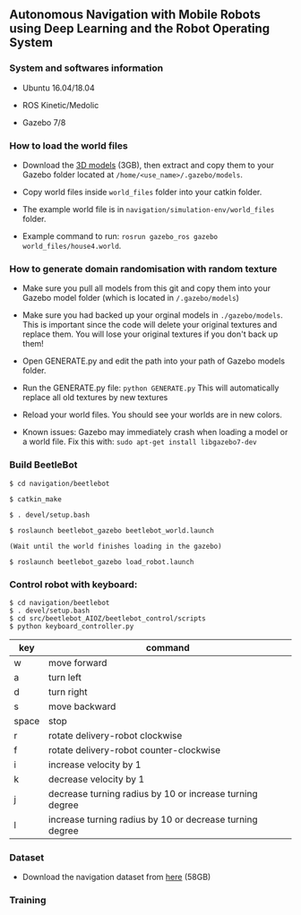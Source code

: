 ## Autonomous Navigation with Mobile Robots using Deep Learning and the Robot Operating System	


### System and softwares information 

- Ubuntu 16.04/18.04

- ROS Kinetic/Medolic

- Gazebo 7/8


### How to load the world files

- Download the [3D models](https://drive.google.com/file/d/1xva5lNi6kNoubPUL0KQ0YvST-ZIC4ml2/view?usp=sharing) (3GB), then extract and copy them to your Gazebo folder located at `/home/<use_name>/.gazebo/models`.

- Copy world files inside `world_files` folder into your catkin folder. 

- The example world file is in `navigation/simulation-env/world_files` folder.

- Example command to run: `rosrun gazebo_ros gazebo world_files/house4.world`.


### How to generate domain randomisation with random texture

- Make sure you pull all models from this git and copy them into your Gazebo model folder (which is located in `/.gazebo/models`)

- Make sure you had backed up your orginal models in `./gazebo/models`. This is important since the code will delete your original textures and replace them. You will lose your original textures if you don't back up them! 

- Open GENERATE.py and edit the path into your path of Gazebo models folder. 

- Run the GENERATE.py file: `python GENERATE.py`  This will automatically replace all old textures by new textures 

- Reload your world files. You should see your worlds are in new colors. 

- Known issues: Gazebo may immediately crash when loading a model or a world file. Fix this with: `sudo apt-get install libgazebo7-dev`


### Build BeetleBot
    $ cd navigation/beetlebot

    $ catkin_make

    $ . devel/setup.bash

    $ roslaunch beetlebot_gazebo beetlebot_world.launch

    (Wait until the world finishes loading in the gazebo)

    $ roslaunch beetlebot_gazebo load_robot.launch
    
### Control robot with keyboard:

    $ cd navigation/beetlebot
    $ . devel/setup.bash
    $ cd src/beetlebot_AIOZ/beetlebot_control/scripts
    $ python keyboard_controller.py

key| command|
---|---|
w|move forward
a| turn left|
d| turn right|
s| move backward|
space|stop
r| rotate delivery-robot clockwise
f| rotate delivery-robot counter-clockwise
i| increase velocity by 1
k| decrease velocity by 1
j| decrease turning radius by 10 or increase turning degree
l| increase turning radius by 10 or decrease turning degree

### Dataset
- Download the navigation dataset from [here](https://drive.google.com/file/d/168V_f4a1wo6H-fHTkVQRvxZkthaYfEdH/view?usp=sharing) (58GB)


### Training

